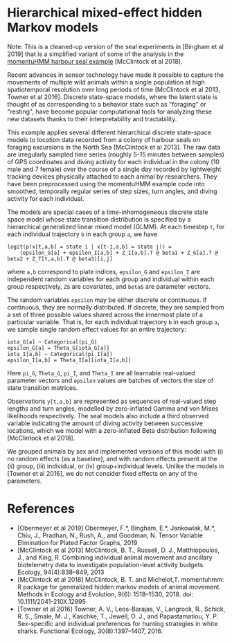 <!--
Copyright (c) 2017-2019 Uber Technologies, Inc.

SPDX-License-Identifier: Apache-2.0
-->

# Hierarchical mixed-effect hidden Markov models

Note: This is a cleaned-up version of the seal experiments in [Bingham et al 2019] that is a simplified variant of some of the analysis in the [momentuHMM harbour seal example](https://github.com/bmcclintock/momentuHMM/blob/master/vignettes/harbourSealExample.R) [McClintock et al 2018].

Recent advances in sensor technology have made it possible to capture the movements of multiple wild animals within a single population at high spatiotemporal resolution over long periods of time [McClintock et al 2013, Towner et al 2016]. Discrete state-space models, where the latent state is thought of as corresponding to a behavior state such as "foraging" or "resting", have become popular computational tools for analyzing these new datasets thanks to their interpretability and tractability.

This example applies several different hierarchical discrete state-space models to location data recorded from a colony of harbour seals on foraging excursions in the North Sea [McClintock et al 2013].
The raw data are irregularly sampled time series (roughly 5-15 minutes between samples) of GPS coordinates and diving activity for each individual in the colony (10 male and 7 female) over the course of a single day recorded by lightweight tracking devices physically attached to each animal by researchers. They have been preprocessed using the momentuHMM example code into smoothed, temporally regular series of step sizes, turn angles, and diving activity for each individual.

The models are special cases of a time-inhomogeneous discrete state space model
whose state transition distribution is specified by a hierarchical generalized linear mixed model (GLMM).
At each timestep `t`, for each individual trajectory `b` in each group `a`, we have

```
logit(p(x[t,a,b] = state i | x[t-1,a,b] = state j)) =
    (epsilon_G[a] + epsilon_I[a,b] + Z_I[a,b].T @ beta1 + Z_G[a].T @ beta2 + Z_T[t,a,b].T @ beta3)[i,j]
```

where `a,b` correspond to plate indices, `epsilon_G` and `epsilon_I` are independent random variables for each group and individual within each group respectively, `Z`s are covariates, and `beta`s are parameter vectors.

The random variables `epsilon` may be either discrete or continuous.
If continuous, they are normally distributed.
If discrete, they are sampled from a set of three possible values shared across the innermost plate of a particular variable.
That is, for each individual trajectory `b` in each group `a`, we sample single random effect values for an entire trajectory:

```
iota_G[a] ~ Categorical(pi_G)
epsilon_G[a] = Theta_G[iota_G[a]]
iota_I[a,b] ~ Categorical(pi_I[a])
epsilon_I[a,b] = Theta_I[a][iota_I[a,b]]
```

Here `pi_G`, `Theta_G`, `pi_I`, and `Theta_I` are all learnable real-valued parameter vectors and `epsilon` values are batches of vectors the size of state transition matrices.

Observations `y[t,a,b]` are represented as sequences of real-valued step lengths and turn angles, modelled by zero-inflated Gamma and von Mises likelihoods respectively.
The seal models also include a third observed variable indicating the amount of diving activity between successive locations, which we model with a zero-inflated Beta distribution following [McClintock et al 2018].

We grouped animals by sex and implemented versions of this model with (i) no random effects (as a baseline), and with random effects present at the (ii) group, (iii) individual, or (iv) group+individual levels. Unlike the models in [Towner et al 2016], we do not consider fixed effects on any of the parameters.

# References
* [Obermeyer et al 2019] Obermeyer, F.\*, Bingham, E.\*, Jankowiak, M.\*, Chiu, J., Pradhan, N., Rush, A., and Goodman, N.  Tensor Variable Elimination for Plated Factor Graphs, 2019
* [McClintock et al 2013] McClintock, B. T., Russell, D. J., Matthiopoulos, J., and King, R.  Combining individual animal movement and ancillary biotelemetry data to investigate population-level activity budgets. Ecology, 94(4):838–849, 2013
* [McClintock et al 2018] McClintock, B. T. and Michelot,T. momentuhmm: R package for generalized hidden markov models of animal movement. Methods in Ecology and  Evolution,  9(6): 1518–1530, 2018. doi: 10.1111/2041-210X.12995
* [Towner et al 2016] Towner, A. V., Leos-Barajas, V., Langrock, R., Schick, R. S., Smale, M. J., Kaschke, T., Jewell, O. J., and Papastamatiou, Y. P.  Sex-specific and individual preferences for hunting strategies in white sharks. Functional Ecology, 30(8):1397–1407, 2016.
